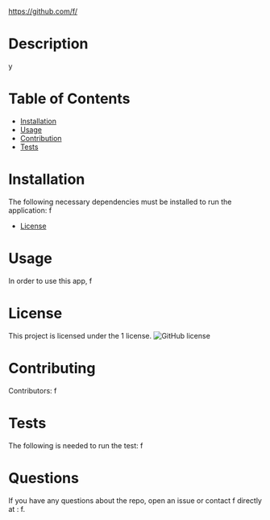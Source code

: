 

# 
https://github.com/f/
# Description
y
# Table of Contents 
* [Installation](#install)
* [Usage](#usage)
* [Contribution](#contribution)
* [Tests](#testing)
# Installation
The following necessary dependencies must be installed to run the application: f
* [License](#license)
# Usage
In order to use this app, f
# License
This project is licensed under the 1 license. 
![GitHub license](https://img.shields.io/badge/license-MIT-blue.svg)
# Contributing
​Contributors: f
# Tests
The following is needed to run the test: f
# Questions
If you have any questions about the repo, open an issue or contact f directly at : f.
